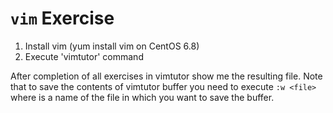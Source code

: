 `vim` Exercise
==============

1. Install vim (yum install vim on CentOS 6.8)
2. Execute 'vimtutor' command

After completion of all exercises in vimtutor show me the resulting file. Note
that to save the contents of vimtutor buffer you need to execute `:w <file>`
where <file> is a name of the file in which you want to save the buffer.

